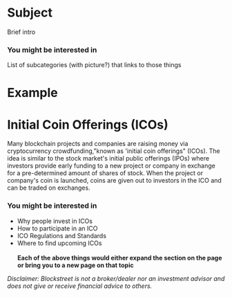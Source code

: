 # Subject
Brief intro

### You might be interested in
List of subcategories (with picture?) that links to those things


# Example

# Initial Coin Offerings (ICOs)
Many blockchain projects and companies are raising money via
cryptocurrency crowdfunding,"known as 'initial coin offerings"
(ICOs). The idea is similar to the stock market's initial public offerings
(IPOs) where investors provide early funding to a new project or company in
exchange for a pre-determined amount of shares of stock. When the
project or company's coin is launched, coins are given out to investors
in the ICO and can be traded on exchanges.

### You might be interested in
- Why people invest in ICOs
- How to participate in an ICO
- ICO Regulations and Standards
- Where to find upcoming ICOs
<br><br>**Each of the above things would either expand the section on the
page or bring you to a new page on that topic**

*Disclaimer: Blockstreet is not a broker/dealer nor an investment
advisor and does not give or receive financial advice to others.*
